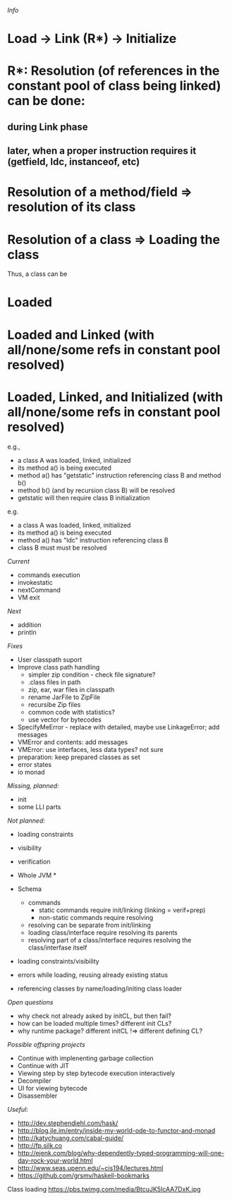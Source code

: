 *Info*
 # Load -> Link (R*) -> Initialize
 # R*: Resolution (of references in the constant pool of class being linked) can be done:
 ## during Link phase
 ## later, when a proper instruction requires it (getfield, ldc, instanceof, etc)
 # Resolution of a method/field => resolution of its class
 # Resolution of a class => Loading the class

Thus, a class can be
 # Loaded
 # Loaded and Linked (with all/none/some refs in constant pool resolved)
 # Loaded, Linked, and Initialized (with all/none/some refs in constant pool resolved)

e.g.,
* a class A was loaded, linked, initialized
* its method a() is being executed
* method a() has "getstatic" instruction referencing class B and method b()
* method b() (and by recursion class B) will be resolved
* getstatic will then require class B initialization

e.g.
* a class A was loaded, linked, initialized
* its method a() is being executed
* method a() has "ldc" instruction referencing class B
* class B must must be resolved

*Current*
* commands execution
 * invokestatic
 * nextCommand
 * VM exit

*Next*
 * addition
 * println

*Fixes*
* User classpath suport
* Improve class path handling
  * simpler zip condition - check file signature?
  * .class files in path
  * zip, ear, war files in classpath
  * rename JarFile to ZipFile
  * recursibe Zip files
  * common code with statistics?
  * use vector for bytecodes
* SpecifyMeError - replace with detailed, maybe use LinkageError; add messages
* VMError and contents: add messages
* VMError: use interfaces, less data types? not sure
* preparation: keep prepared classes as set
*  error states
* io monad

*Missing, planned:*
* init
* some LLI parts

*Not planned:*
 * loading constraints
 * visibility
 * verification

* Whole JVM *
 * Schema
   * commands
     * static commands require init/linking (linking = verif+prep)
     * non-static commands require resolving
   * resolving can be separate from init/linking
   * loading class/interface require resolving its parents
   * resolving part of a class/interface requires resolving the class/interfase itself
 * loading constraints/visibility
 * errors while loading, reusing already existing status
 * referencing classes by name/loading/initing class loader

*Open questions*
* why check not already asked by initCL, but then fail?
* how can be loaded multiple times? different init CLs?
* why runtime package? different initCL !=> different defining CL?

*Possible offspring projects*
* Continue with implenenting garbage collection
* Continue with JIT
* Viewing step by step bytecode execution interactively
* Decompiler
* UI for viewing bytecode
* Disassembler

*Useful:*
* http://dev.stephendiehl.com/hask/
* http://blog.jle.im/entry/inside-my-world-ode-to-functor-and-monad
* http://katychuang.com/cabal-guide/
* http://fp.silk.co
* http://ejenk.com/blog/why-dependently-typed-programming-will-one-day-rock-your-world.html
* http://www.seas.upenn.edu/~cis194/lectures.html
* https://github.com/grsmv/haskell-bookmarks

Class loading https://pbs.twimg.com/media/BtcuJK5IcAA7DxK.jpg
